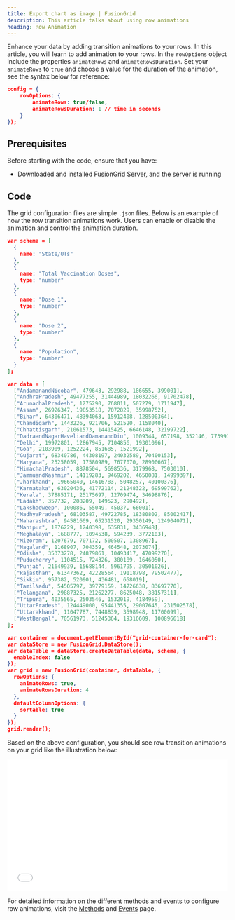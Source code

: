 ```yaml
---
title: Export chart as image | FusionGrid
description: This article talks about using row animations
heading: Row Animation 
---
```


Enhance your data by adding transition animations to your rows. In this article, you will learn to add animation to your rows.
In the `rowOptions` object include the properties `animateRows` and `animateRowsDuration`. 
Set your `animateRows` to `true` and choose a value for the duration of the animation, see the syntax below for reference:
```json
config = {
    rowOptions: {
        animateRows: true/false,
        animateRowsDuration: 1 // time in seconds
    }
});
```

## Prerequisites
Before starting with the code, ensure that you have:

- Downloaded and installed FusionGrid Server, and the server is running

## Code
The grid configuration files are simple `.json` files. Below is an example of how the row transition animations work.
Users can enable or disable the animation and control the animation duration.

```json
var schema = [
  {
    name: "State/UTs"
  },
  {
    name: "Total Vaccination Doses",
    type: "number"
  },
  {
    name: "Dose 1",
    type: "number"
  },
  {
    name: "Dose 2",
    type: "number"
  },
  {
    name: "Population",
    type: "number"
  }
];

var data = [
  ["AndamanandNicobar", 479643, 292988, 186655, 399001],
  ["AndhraPradesh", 49477255, 31444989, 18032266, 91702478],
  ["ArunachalPradesh", 1275290, 768011, 507279, 1711947],
  ["Assam", 26926347, 19853518, 7072829, 35998752],
  ["Bihar", 64306471, 48394063, 15912408, 128500364],
  ["Chandigarh", 1443226, 921706, 521520, 1158040],
  ["Chhattisgarh", 21061573, 14415425, 6646148, 32199722],
  ["DadraandNagarHaveliandDamanandDiu", 1009344, 657198, 352146, 773997],
  ["Delhi", 19972801, 12867945, 7104856, 19301096],
  ["Goa", 2103909, 1252224, 851685, 1521992],
  ["Gujarat", 68340786, 44308197, 24032589, 70400153],
  ["Haryana", 25258059, 17580989, 7677070, 28900667],
  ["HimachalPradesh", 8878504, 5698536, 3179968, 7503010],
  ["JammuandKashmir", 14119283, 9469202, 4650081, 14999397],
  ["Jharkhand", 19665040, 14616783, 5048257, 40100376],
  ["Karnataka", 63020436, 41772114, 21248322, 69599762],
  ["Kerala", 37885171, 25175697, 12709474, 34698876],
  ["Ladakh", 357732, 208209, 149523, 290492],
  ["Lakshadweep", 100086, 55049, 45037, 66001],
  ["MadhyaPradesh", 68103587, 49722785, 18380802, 85002417],
  ["Maharashtra", 94581669, 65231520, 29350149, 124904071],
  ["Manipur", 1876229, 1240398, 635831, 3436948],
  ["Meghalaya", 1688777, 1094538, 594239, 3772103],
  ["Mizoram", 1207679, 707172, 500507, 1308967],
  ["Nagaland", 1168907, 704359, 464548, 2073074],
  ["Odisha", 35373278, 24879861, 10493417, 47099270],
  ["Puducherry", 1104515, 724326, 380189, 1646050],
  ["Punjab", 21649939, 15688144, 5961795, 30501026],
  ["Rajasthan", 61347362, 42228564, 19118798, 79502477],
  ["Sikkim", 957382, 520901, 436481, 658019],
  ["TamilNadu", 54505797, 39779159, 14726638, 83697770],
  ["Telangana", 29887325, 21262277, 8625048, 38157311],
  ["Tripura", 4035565, 2503546, 1532019, 4184959],
  ["UttarPradesh", 124449000, 95441355, 29007645, 231502578],
  ["Uttarakhand", 11047787, 7448839, 3598948, 11700099],
  ["WestBengal", 70561973, 51245364, 19316609, 100896618]
];

var container = document.getElementById("grid-container-for-card");
var dataStore = new FusionGrid.DataStore();
var dataTable = dataStore.createDataTable(data, schema, {
  enableIndex: false
});
var grid = new FusionGrid(container, dataTable, {
  rowOptions: {
    animateRows: true,
    animateRowsDuration: 4
  },
  defaultColumnOptions: {
    sortable: true
  }
});
grid.render();
```
Based on the above configuration, you should see row transition animations on your grid like the illustration below:
<iframe width="100%" height="300" src="//jsfiddle.net/fusioncharts/9w7badLp/1/embedded/result/" allowfullscreen="allowfullscreen" allowpaymentrequest frameborder="0"></iframe>

For detailed information on the different methods and events to configure row animations, visit the [Methods](/fusiongrid/API_References/fusiongrid-methods) and [Events](/fusiongrid/API_References/FusionGrid_Events) page.
